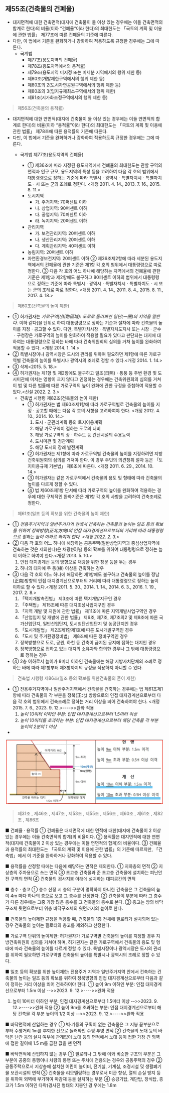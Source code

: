 ## 제55조(건축물의 건폐율)

* 대지면적에 대한 건축면적(대지에 건축물이 둘 이상 있는 경우에는 이들 건축면적의 합계로 한다)의 비율(이하 “건폐율”이라 한다)의 최대한도는 「국토의 계획 및 이용에 관한 법률」 제77조에 따른 건폐율의 기준에 따른다.
* 다만, 이 법에서 기준을 완화하거나 강화하여 적용하도록 규정한 경우에는 그에 따른다.
  * 국계법
    * 제77조(용도지역의 건폐율)
    * 제78조(용도지역에서의 용적률)
    * 제79조(용도지역 미지정 또는 미세분 지역에서의 행위 제한 등)
    * 제80조(개발제한구역에서의 행위 제한 등)
    * 제80조의 2(도시자연공원구역에서의 행위 제한 등)
    * 제80조의 3(입지규제최소구역에서의 행위 제한)
    * 제81조(시가화조정구역에서의 행위 제한 등)


> 제56조(건축물의 용적률)

* 대지면적에 대한 연면적(대지에 건축물이 둘 이상 있는 경우에는 이들 연면적의 합계로 한다)의 비율(이하 “용적률”이라 한다)의 최대한도는 「국토의 계획 및 이용에 관한 법률」 제78조에 따른 용적률의 기준에 따른다.
* 다만, 이 법에서 기준을 완화하거나 강화하여 적용하도록 규정한 경우에는 그에 따른다.
  * 국계법 제77조(용도지역의 건폐율)

    * ① 제36조에 따라 지정된 용도지역에서 건폐율의 최대한도는 관할 구역의 면적과 인구 규모, 용도지역의 특성 등을 고려하여 다음 각 호의 범위에서 대통령령으로 정하는 기준에 따라 특별시ㆍ광역시ㆍ특별자치시ㆍ특별자치도ㆍ시 또는 군의 조례로 정한다. <개정 2011. 4. 14., 2013. 7. 16., 2015. 8. 11.>
    * 도시지역
      * 가. 주거지역: 70퍼센트 이하
      * 나. 상업지역: 90퍼센트 이하
      * 다. 공업지역: 70퍼센트 이하
      * 라. 녹지지역: 20퍼센트 이하
    * 관리지역
      * 가. 보전관리지역: 20퍼센트 이하
      * 나. 생산관리지역: 20퍼센트 이하
      * 다. 계획관리지역: 40퍼센트 이하
    * 농림지역: 20퍼센트 이하
    * 자연환경보전지역: 20퍼센트 이하
      ② 제36조제2항에 따라 세분된 용도지역에서의 건폐율에 관한 기준은 제1항 각 호의 범위에서 대통령령으로 따로 정한다.
      ③ 다음 각 호의 어느 하나에 해당하는 지역에서의 건폐율에 관한 기준은 제1항과 제2항에도 불구하고 80퍼센트 이하의 범위에서 대통령령으로 정하는 기준에 따라 특별시ㆍ광역시ㆍ특별자치시ㆍ특별자치도ㆍ시 또는 군의 조례로 따로 정한다. <개정 2011. 4. 14., 2011. 8. 4., 2015. 8. 11., 2017. 4. 18.>

> 제60조(건축물의 높이 제한)

* ① 허가권자는 *가로구역[(街路區域): 도로로 둘러싸인 일단(一團)의 지역을 말한다.* 이하 같다]을 단위로 하여 대통령령으로 정하는 기준과 절차에 따라 건축물의 높이를 지정ㆍ공고할 수 있다. 다만, 특별자치시장ㆍ특별자치도지사 또는 시장ㆍ군수ㆍ구청장은 가로구역의 높이를 완화하여 적용할 필요가 있다고 판단되는 대지에 대하여는 대통령령으로 정하는 바에 따라 건축위원회의 심의를 거쳐 높이를 완화하여 적용할 수 있다. <개정 2014. 1. 14.>
* ② 특별시장이나 광역시장은 도시의 관리를 위하여 필요하면 제1항에 따른 가로구역별 건축물의 높이를 특별시나 광역시의 조례로 정할 수 있다.<개정 2014. 1. 14.>
* ③ 삭제<2015. 5. 18.>
* ④ 허가권자는 제1항 및 제2항에도 불구하고 일조(日照)ㆍ통풍 등 주변 환경 및 도시미관에 미치는 영향이 크지 않다고 인정하는 경우에는 건축위원회의 심의를 거쳐 이 법 및 다른 법률에 따른 가로구역의 높이 완화에 관한 규정을 중첩하여 적용할 수 있다.<신설 2022. 2. 3.>
  * 건축법 시행령 제82조(건축물의 높이 제한)
    * ① 허가권자는 법 제60조제1항에 따라 가로구역별로 건축물의 높이를 지정ㆍ공고할 때에는 다음 각 호의 사항을 고려하여야 한다. <개정 2012. 4. 10., 2014. 10. 14.>
      1. 도시ㆍ군관리계획 등의 토지이용계획
      2. 해당 가로구역이 접하는 도로의 너비
      3. 해당 가로구역의 상ㆍ하수도 등 간선시설의 수용능력
      4. 도시미관 및 경관계획
      5. 해당 도시의 장래 발전계획
    * ② 허가권자는 제1항에 따라 가로구역별 건축물의 높이를 지정하려면 지방건축위원회의 심의를 거쳐야 한다. 이 경우 주민의 의견청취 절차 등은 「토지이용규제 기본법」 제8조에 따른다. <개정 2011. 6. 29., 2014. 10. 14.>
    * ③ 허가권자는 같은 가로구역에서 건축물의 용도 및 형태에 따라 건축물의 높이를 다르게 정할 수 있다.
    * ④ 법 제60조제1항 단서에 따라 가로구역의 높이를 완화하여 적용하는 경우에 대한 구체적인 완화기준은 제1항 각 호의 사항을 고려하여 건축조례로 정한다.


> 제61조(일조 등의 확보를 위한 건축물의 높이 제한)

* ① *전용주거지역과 일반주거지역 안에서 건축하는 건축물의 높이는 일조 등의 확보를 위하여 정북방향(正北方向)의 인접 대지경계선으로부터의 거리에 따라 대통령령으로 정하는 높이 이하로 하여야 한다. <개정 2022. 2. 3.>*
* ② 다음 각 호의 어느 하나에 해당하는 공동주택(일반상업지역과 중심상업지역에 건축하는 것은 제외한다)은 채광(採光) 등의 확보를 위하여 대통령령으로 정하는 높이 이하로 하여야 한다.<개정 2013. 5. 10.>
  1. 인접 대지경계선 등의 방향으로 채광을 위한 창문 등을 두는 경우
  2. 하나의 대지에 두 동(棟) 이상을 건축하는 경우
* ③ 다음 각 호의 어느 하나에 해당하면 제1항에도 불구하고 건축물의 높이를 정남(正南)방향의 인접 대지경계선으로부터의 거리에 따라 대통령령으로 정하는 높이 이하로 할 수 있다.<개정 2011. 5. 30., 2014. 1. 14., 2014. 6. 3., 2016. 1. 19., 2017. 2. 8.>
  1. 「택지개발촉진법」 제3조에 따른 택지개발지구인 경우
  2. 「주택법」 제15조에 따른 대지조성사업지구인 경우
  3. 「지역 개발 및 지원에 관한 법률」 제11조에 따른 지역개발사업구역인 경우
  4. 「산업입지 및 개발에 관한 법률」 제6조, 제7조, 제7조의2 및 제8조에 따른 국가산업단지, 일반산업단지, 도시첨단산업단지 및 농공단지인 경우
  5. 「도시개발법」 제2조제1항제1호에 따른 도시개발구역인 경우
  6. 「도시 및 주거환경정비법」 제8조에 따른 정비구역인 경우
  7. 정북방향으로 도로, 공원, 하천 등 건축이 금지된 공지에 접하는 대지인 경우
  8. 정북방향으로 접하고 있는 대지의 소유자와 합의한 경우나 그 밖에 대통령령으로 정하는 경우
* ④ 2층 이하로서 높이가 8미터 이하인 건축물에는 해당 지방자치단체의 조례로 정하는 바에 따라 제1항부터 제3항까지의 규정을 적용하지 아니할 수 있다.


> 건축법 시행령 제86조(일조 등의 확보를 위한건축물의 폰이 제한)

* ① 전용주거지역이나 일반주거지역에서 건축물을 건축하는 경우에는 법 제61조제1항에 따라 건축물의 각 부분을 정북(正北) 방향으로의 인접 대지경계선으로부터 다음 각 호의 범위에서 건축조례로 정하는 거리 이상을 띄어 건축하여야 한다. <개정 2015. 7. 6., 2023. 9. 12.>---->>완화 적용
  1. *높이 10미터 이하인 부분: 인접 대지경계선으로부터 1.5미터 이상*
  2. *높이 10미터를 초과하는 부분: 인접 대지경계선으로부터 해당 건축물 각 부분 높이의 2분의 1 이상*
*

![1731216810212](images/55.제55조-제61조/1731216810212.png)



> 제31조 , 제46조 , 제47조 , 제53조 , 제55조 , 제56조 , 제60조 , 제61조 , 제82조 , 제86조

■ 건폐율 · 용적률
① 건폐율은 대지면적에 대한 면적에 대한(대지에 건축물이 2 이상 있는 경우에는 이들 건축면적의 합계)의 비율이다.
② 용적률은 대지면적에 대한 연면적(대지에 건축물이 2 이상 있는 경우에는 이들 연면적의 합계)의 비율이다.
③ 건폐율과 용적률의 최대한도는 「국토의 계획 및 이용에 관한 법률」의 기준에 따르지만, 「건축법」에서 이 기준을 완화하거나 강화하여 적용할 수 있다.

■ 용적률을 산정할 때에는 다음에 해당하는 면적은 제외한다.
① 지하층의 면적
② 지상층의 주차용으로 쓰는 면적
③ 초고층 건축물과 준 초고층 건축물에 설치하는 피난안전 구역의 면적
④ 건축물의 경사지붕 아래에 설치하는 대피공간의 면적

■ 층수 · 층고
① 층수 산정 시 층의 구분이 명확하지 아니한 건축물은 그 건축물의 높이 4m 마다 하나의 층으로 보고 그 층수를 산정한다.
② 건축물이 부분에 따라 그 층수가 다른 경우에는 그중 가장 많은 층수를 그 건축물의 층수로 본다.
③ 층고는 방의 바닥구조체 뒷면으로부터 위층 바닥구조체의 윗면까지의 높이로 한다.

■ 건축물의 높이제한 규정을 적용할 때, 건축물의 1층 전체에 필로티가 설치되어 있는 경우 건축물의 높이는 필로티의 층고를 제외하고 산정한다.

■ 가로구역 단위의 높이제한: 허가권자가 가로구역별 건축물의 높이를 지정할 경우 지방건축위원회 심의를 거쳐야 하며, 허가권자는 같은 가로구역에서 건축물의 용도 및 형태에 따라 건축물의 높이를 다르게 정할 수 있다. 특별시장이나 광역시장은 도시의 관리를 위하여 필요하면 가로구역별 건축물의 높이를 특별시나 광역시의 조례로 정할 수 있다.

■ 일조 등의 확보를 위한 높이제한: 전용주거 지역과 일반주거지역 안에서 건축하는 건축물의 높이는 일조 등의 확보를 위하여 정북방향의 인접 대지경계선으로부터 다음과 같이 정하는 거리 이상을 띄어 건축하여야 한다.
① 높이 9m 이하인 부분: 인접 대지경계선으로부터 1.5m 이상 -->>2023. 9. 12.>---->>완화 적용

1. 높이 10미터 이하인 부분: 인접 대지경계선으로부터 1.5미터 이상 -->>2023. 9. 12.>---->>완화 적용
   ② 높이 9m를 초과하는 부분: 인접 대지경계선으로부터 해당 건축물 각 부분 높이의 1/2 이상  -->>2023. 9. 12.>---->>완화 적용

■ 바닥면적에 산입하는 경우
① 벽·기둥의 구획이 없는 건축물은 그 지붕 끝부분으로부터 수평거리 1m를 후퇴한 선으로 둘러싸인 수평 투영 면적
② 건축물의 노대 등의 바닥은 난간 등의 설치 여부에 관계없이 노대 등의 면적에서 노대 등이 접한 가장 긴 외벽에 접한 길이에 1.5 m를 곱한 값을 땐 면적

■ 바닥면적에 산입하지 않는 경우
① 필로티나 그 밖에 이와 비슷한 구조의 부분은 그 부분이 공중의 통행이나 차량의 통행 또는 주차에 전용되는 경우와 공동주택의 경우
② 공동주택으로서 지상층에 설치한 어린이 놀이터, 전기실, 기계실, 조경시설 및 생활폐기물 보관시설의 면적
③ 건축물을 리모델링하는 경우로서 미관 향상, 열의 손실 방지 등을 위하여 외벽에 부가하여 마감재 등을 설치하는 부분
④ 승강기탑, 계단탑, 장식탑, 층고가 1.5m 이하인 다락(경사진 형태의 지붕인 경 우에는 1.8m
